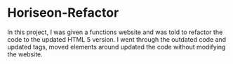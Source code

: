 # Horiseon-Refactor
In this project, I was given a functions website and was told to refactor the code to the updated HTML 5 version. I went through the outdated code and updated tags, moved elements around updated the code without modifying the website.
